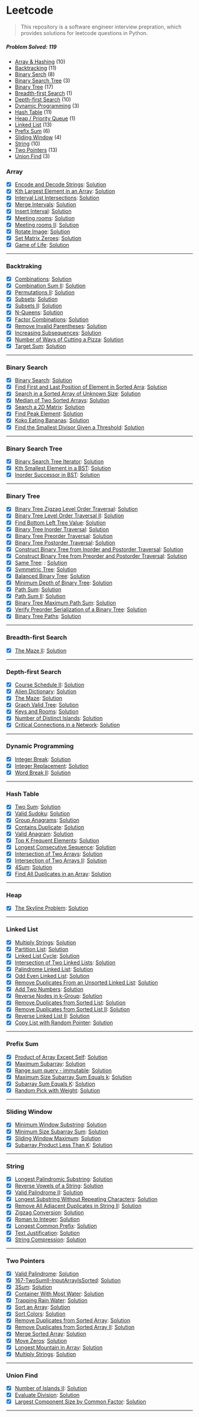 # Leetcode

> This repository is a software engineer interview prepration, which provides solutions for leetcode questions in Python.

##### Problem Solved: 119

-   [Array & Hashing](#array) (10)
-   [Backtracking](#backtraking) (11)
-   [Binary Serch](#binary-search) (8)
-   [Binary Search Tree](#binary-search-tree) (3)
-   [Binary Tree](#binary-tree) (17)
-   [Breadth-first Search](#breadth-first-search) (1)
-   [Depth-first Search](#depth-first-search) (10)
-   [Dynamic Programming](#dynamic-programming) (3)
-   [Hash Table](#hash-table) (11)
-   [Heap / Priority Queue](#heap) (1)
-   [Linked List](#linked-list) (13)
-   [Prefix Sum](#prefix-sum) (6)
-   [Sliding Window](#sliding-window) (4)
-   [String](#string) (10)
-   [Two Pointers](#two-pointers) (13)
-   [Union Find](#union-find) (3)

### Array

-   [x] [Encode and Decode Strings](https://leetcode.com/problems/encode-and-decode-strings/): [Solution](/Array/271-EncodeandDecodeStrings/)
-   [x] [Kth Largest Element in an Array](https://leetcode.com/problems/kth-largest-element-in-an-array/): [Solution](/Array/215-KthLargestElementinanArray/)
-   [x] [Interval List Intersections](/https://leetcode.com/problems/interval-list-intersections/): [Solution](/Array/986-IntervalListIntersections/)
-   [x] [Merge Intervals](https://leetcode.com/problems/merge-intervals/): [Solution](/Array/56-MergeIntervals/)
-   [x] [Insert Interval](https://leetcode.com/problems/insert-interval/): [Solution](/Array/57-InsertInterval/)
-   [x] [Meeting rooms](https://leetcode.com/problems/meeting-rooms/): [Solution](/Array/252-MeetingRooms/)
-   [x] [Meeting rooms II](https://leetcode.com/problems/meeting-rooms-ii/): [Solution](/Array/253-MeetingRoomsII/)
-   [x] [Rotate Image](https://leetcode.com/problems/rotate-image/): [Solution](/Array/48-RotateImage/)
-   [x] [Set Matrix Zeroes](https://leetcode.com/problems/set-matrix-zeroes/): [Solution](/Array/73-SetMatrixZeroes/)
-   [x] [Game of Life](https://leetcode.com/problems/game-of-life/): [Solution](/Array/289-GameofLife/)

---

### Backtraking

-   [x] [Combinations](https://leetcode.com/problems/combinations/): [Solution](/Backtracking/77-Combinations/)
-   [x] [Combination Sum II](https://leetcode.com/problems/combination-sum-ii/): [Solution](/Backtracking/40-CombinationSumII/)
-   [x] [Permutations II](https://leetcode.com/problems/permutations-ii/): [Solution](/Backtracking/47-PermutationsII/)
-   [x] [Subsets](https://leetcode.com/problems/subsets/): [Solution](/Backtracking/78-Subsets/)
-   [x] [Subsets II](https://leetcode.com/problems/subsets-ii/): [Solution](/Backtracking/90-SubsetsII/)
-   [x] [N-Queens](https://leetcode.com/problems/n-queens/): [Solution](/Backtracking/51-N-Queens/)
-   [x] [Factor Combinations](https://leetcode.com/problems/factor-combinations/): [Solution](/Backtracking/254-FactorCombinations/)
-   [x] [Remove Invalid Parentheses](https://leetcode.com/problems/remove-invalid-parentheses/): [Solution](/Backtracking/301-RemoveInvalidParentheses/)
-   [x] [Increasing Subsequences](https://leetcode.com/problems/increasing-subsequences/): [Solution](/Backtracking/491-IncreasingSubsequences/)
-   [x] [Number of Ways of Cutting a Pizza](https://leetcode.com/problems/number-of-ways-of-cutting-a-pizza/): [Solution](/Backtracking/1444-NumberofWaysofCuttingaPizza/)
-   [x] [Target Sum](https://leetcode.com/problems/target-sum/): [Solution](/Backtracking/494-TargetSum/)

---

### Binary Search

-   [x] [Binary Search](https://leetcode.com/problems/binary-search/submissions/): [Solution](/Binary%20Search/704-BinarySearch/)
-   [x] [Find First and Last Position of Element in Sorted Arra](https://leetcode.com/problems/find-first-and-last-position-of-element-in-sorted-array/): [Solution](/Binary%20Search/34-FindFirstandLastPositionofElementinSortedArray/)
-   [x] [Search in a Sorted Array of Unknown Size](https://leetcode.com/problems/search-in-a-sorted-array-of-unknown-size/): [Solution](/Binary%20Search/702-SearchinaSortedArrayofUnknownSize/)
-   [x] [Median of Two Sorted Arrays](https://leetcode.com/problems/median-of-two-sorted-arrays/): [Solution](/Binary%20Search/4-MedianofTwoSortedArrays/)
-   [x] [Search a 2D Matrix](https://leetcode.com/problems/search-a-2d-matrix/): [Solution](/Binary%20Search/74-Searcha2DMatrix/)
-   [x] [Find Peak Element](https://leetcode.com/problems/find-peak-element/): [Solution](/Binary%20Search/162-FindPeakElement/)
-   [x] [Koko Eating Bananas](https://leetcode.com/problems/koko-eating-bananas/): [Solution](/Binary%20Search/875-KokoEatingBananas/)
-   [x] [Find the Smallest Divisor Given a Threshold](https://leetcode.com/problems/find-the-smallest-divisor-given-a-threshold/): [Solution](/Binary%20Search/1283-FindtheSmallestDivisorGivenaThreshold/)

---

### Binary Search Tree

-   [x] [Binary Search Tree Iterator](https://leetcode.com/problems/binary-search-tree-iterator/): [Solution](/Binary%20Search%20Tree/173-BinarySearchTreeIterator/)
-   [x] [Kth Smallest Element in a BST](https://leetcode.com/problems/kth-smallest-element-in-a-bst/): [Solution](/Binary%20Search%20Tree/230-KthSmallestElementinaBST/)
-   [x] [Inorder Successor in BST](https://leetcode.com/problems/inorder-successor-in-bst/): [Solution](/Binary%20Search%20Tree/285-InorderSuccessorinBST/)

---

### Binary Tree

-   [x] [Binary Tree Zigzag Level Order Traversal](https://leetcode.com/problems/binary-tree-zigzag-level-order-traversal/): [Solution](/Binary%20Tree/103-BinaryTreeZigzagLevelOrderTraversal/)
-   [x] [Binary Tree Level Order Traversal II](https://leetcode.com/problems/binary-tree-level-order-traversal-ii/): [Solution](/Binary%20Tree/107-BinaryTreeLevelOrderTraversalII/)
-   [x] [Find Bottom Left Tree Value](https://leetcode.com/problems/find-bottom-left-tree-value/): [Solution](/Binary%20Tree/513-FindBottomLeftTreeValue/)
-   [x] [Binary Tree Inorder Traversal](https://leetcode.com/problems/binary-tree-inorder-traversal/): [Solution](/Binary%20Tree/94-BinaryTreeInorderTraversal/)
-   [x] [Binary Tree Preorder Traversal](https://leetcode.com/problems/binary-tree-preorder-traversal/): [Solution](/Binary%20Tree/144-BinaryTreePreorderTraversal/)
-   [x] [Binary Tree Postorder Traversal](https://leetcode.com/problems/binary-tree-postorder-traversal/): [Solution](/Binary%20Tree/145-BinaryTreePostorderTraversal/)
-   [x] [Construct Binary Tree from Inorder and Postorder Traversal](https://leetcode.com/problems/construct-binary-tree-from-inorder-and-postorder-traversal/): [Solution](/Binary%20Tree/106-ConstructBinaryTreefromInorderandPostorderTraversal/)
-   [x] [Construct Binary Tree from Preorder and Postorder Traversal](https://leetcode.com/problems/construct-binary-tree-from-preorder-and-postorder-traversal/): [Solution](/Binary%20Tree/889-ConstructBinaryTreefromPreorderandPostorderTraversal/)
-   [x] [Same Tree](https://leetcode.com/problems/same-tree/): : [Solution](/Binary%20Tree/100-SameTree/)
-   [x] [Symmetric Tree](https://leetcode.com/problems/symmetric-tree/): [Solution](/Binary%20Tree/101-SymmetricTree/)
-   [x] [Balanced Binary Tree](https://leetcode.com/problems/balanced-binary-tree/): [Solution](/Binary%20Tree/110-BalancedBinaryTree/)
-   [x] [Minimum Depth of Binary Tree](https://leetcode.com/problems/minimum-depth-of-binary-tree/): [Solution](/Binary%20Tree/111-MinimumDepthofBinaryTree/)
-   [x] [Path Sum](https://leetcode.com/problems/path-sum/): [Solution](/Binary%20Tree/112-PathSum/)
-   [x] [Path Sum II](https://leetcode.com/problems/path-sum-ii/): [Solution](/Binary%20Tree/113-PathSumII/)
-   [x] [Binary Tree Maximum Path Sum](https://leetcode.com/problems/binary-tree-maximum-path-sum/): [Solution](/Binary%20Tree/124-BinaryTreeMaximumPathSum/)
-   [x] [Verify Preorder Serialization of a Binary Tree](https://leetcode.com/problems/verify-preorder-serialization-of-a-binary-tree/): [Solution](/Binary%20Tree/331-VerifyPreorderSerializationofaBinaryTree/)
-   [x] [Binary Tree Paths](https://leetcode.com/problems/binary-tree-paths/): [Solution](/Binary%20Tree/257-BinaryTreePaths/)

---

### Breadth-first Search

-   [x] [The Maze II](https://leetcode.com/problems/the-maze-ii/): [Solution](/Breadth-first%20Search/505-TheMazeII/)

---

### Depth-first Search

-   [x] [Course Schedule II](https://leetcode.com/problems/course-schedule-ii/): [Solution](/Depth-first%20Search/210-CourseScheduleII/)
-   [x] [Alien Dictionary](https://leetcode.com/problems/alien-dictionary/): [Solution](/Depth-first%20Search/269-AlienDictionary/)
-   [x] [The Maze](https://leetcode.com/problems/the-maze/): [Solution](/Depth-first%20Search/490-TheMaze/)
-   [x] [Graph Valid Tree](https://leetcode.com/problems/graph-valid-tree/): [Solution](/Depth-first%20Search/261-GraphValidTree/)
-   [x] [Keys and Rooms](https://leetcode.com/problems/keys-and-rooms/): [Solution](/Depth-first%20Search/841-KeysandRooms/)
-   [x] [Number of Distinct Islands](https://leetcode.com/problems/number-of-distinct-islands/): [Solution](/Depth-first%20Search/694-NumberofDistinctIslands/)
-   [x] [Critical Connections in a Network](https://leetcode.com/problems/critical-connections-in-a-network/): [Solution](/Depth-first%20Search/1192-CriticalConnectionsinaNetwork/)

---

### Dynamic Programming

-   [x] [Integer Break](https://leetcode.com/problems/integer-break/): [Solution](/Dynamic%20Programming/343-IntegerBreak/)
-   [x] [Integer Replacement](https://leetcode.com/problems/integer-replacement/): [Solution](/Dynamic%20Programming/397-IntegerReplacement/)
-   [x] [Word Break II](https://leetcode.com/problems/word-break-ii/): [Solution](/Dynamic%20Programming/140-WordBreakII/)

---

### Hash Table

-   [x] [Two Sum](https://leetcode.com/problems/two-sum/): [Solution](/Hash%20Table/1-TwoSum/)
-   [x] [Valid Sudoku](https://leetcode.com/problems/valid-sudoku/): [Solution](/Hash%20Table/36-ValidSudoku/)
-   [x] [Group Anagrams](https://leetcode.com/problems/group-anagrams/): [Solution](/Hash%20Table/49-GroupAnagrams/)
-   [x] [Contains Duplicate](https://leetcode.com/problems/contains-duplicate): [Solution](/Hash%20Table/217-ContainsDuplicate/)
-   [x] [Valid Anagram](https://leetcode.com/problems/valid-anagram/): [Solution](/Hash%20Table/242-ValidAnagram/)
-   [x] [Top K Frequent Elements](https://leetcode.com/problems/top-k-frequent-elements/): [Solution](/Hash%20Table/347-TopKFrequentElements/)
-   [x] [Longest Consecutive Sequence](https://leetcode.com/problems/longest-consecutive-sequence/): [Solution](/Hash%20Table/128-LongestConsecutiveSequence/)
-   [x] [Intersection of Two Arrays](https://leetcode.com/problems/intersection-of-two-arrays/): [Solution](/Hash%20Table/349-IntersectionofTwoArrays/)
-   [x] [Intersection of Two Arrays II](https://leetcode.com/problems/intersection-of-two-arrays-ii/): [Solution](/Hash%20Table/350-IntersectionofTwoArraysII/)
-   [x] [4Sum](https://leetcode.com/problems/4sum/): [Solution](/Hash%20Table/18-4Sum/)
-   [x] [Find All Duplicates in an Array](https://leetcode.com/problems/find-all-duplicates-in-an-array/): [Solution](/Hash%20Table/442-FindAllDuplicatesinanArray/)

---

### Heap

-   [x] [The Skyline Problem](https://leetcode.com/problems/the-skyline-problem/): [Solution](/Heap/218-TheSkylineProblem/)

---

### Linked List

-   [x] [Multiply Strings](https://leetcode.com/problems/merge-two-sorted-lists/): [Solution](/Linked%20List/21-MergeTwoSortedLists/)
-   [x] [Partition List](https://leetcode.com/problems/partition-list/): [Solution](/Linked%20List/86-PartitionList/)
-   [x] [Linked List Cycle](https://leetcode.com/problems/linked-list-cycle/): [Solution](/Linked%20List/141-LinkedListCycle/)
-   [x] [Intersection of Two Linked Lists](https://leetcode.com/problems/intersection-of-two-linked-lists/): [Solution](/Linked%20List/160-IntersectionofTwoLinkedLists/)
-   [x] [Palindrome Linked List](https://leetcode.com/problems/palindrome-linked-list/): [Solution](/Linked%20List/234-PalindromeLinkedList/)
-   [x] [Odd Even Linked List](https://leetcode.com/problems/odd-even-linked-list/): [Solution](/Linked%20List/328-OddEvenLinkedList/)
-   [x] [Remove Duplicates From an Unsorted Linked List](https://leetcode.com/problems/remove-duplicates-from-an-unsorted-linked-list/): [Solution](/Linked%20List/1836-RemoveDuplicatesFromanUnsortedLinkedList/)
-   [x] [Add Two Numbers](https://leetcode.com/problems/add-two-numbers/): [Solution](/Linked%20List/2-AddTwoNumbers/)
-   [x] [Reverse Nodes in k-Group](https://leetcode.com/problems/reverse-nodes-in-k-group/): [Solution](/Linked%20List/25-ReverseNodesink-Group/)
-   [x] [Remove Duplicates from Sorted List](https://leetcode.com/problems/remove-duplicates-from-sorted-list/): [Solution](/Linked%20List/83-RemoveDuplicatesfromSortedList/)
-   [x] [Remove Duplicates from Sorted List II](https://leetcode.com/problems/remove-duplicates-from-sorted-list-ii/): [Solution](/Linked%20List/82-RemoveDuplicatesfromSortedListII/)
-   [x] [Reverse Linked List II](https://leetcode.com/problems/reverse-linked-list-ii/): [Solution](/Linked%20List/92-ReverseLinkedListII/)
-   [x] [Copy List with Random Pointer](https://leetcode.com/problems/copy-list-with-random-pointer/): [Solution](/Linked%20List/138-CopyListwithRandomPointer/)

---

### Prefix Sum

-   [x] [Product of Array Except Self](https://leetcode.com/problems/product-of-array-except-self/): [Solution](/Prefix%20Sum/238-ProductofArrayExceptSelf/)
-   [x] [Maximum Subarray](/https://leetcode.com/problems/maximum-subarray/): [Solution](/Prefix%20Sum/53-MaximumSubarray/)
-   [x] [Range sum query - immutable](https://leetcode.com/problems/range-sum-query-immutable/): [Solution](/Prefix%20Sum/303-RangeSumQuer-Immutable/)
-   [x] [Maximum Size Subarray Sum Equals k](https://leetcode.com/problems/maximum-size-subarray-sum-equals-k/): [Solution](/Prefix%20Sum/325-MaximumSizeSubarraySumEqulask/)
-   [x] [Subarray Sum Equals K](https://leetcode.com/problems/subarray-sum-equals-k/): [Solution](/Prefix%20Sum/560-SubarraySumEqualsK/)
-   [x] [Random Pick with Weight](https://leetcode.com/problems/random-pick-with-weight/): [Solution](/Prefix%20Sum/528-RandomPickwithWeight/)

---

### Sliding Window

-   [x] [Minimum Window Substring](https://leetcode.com/problems/minimum-window-substring/): [Solution](/Sliding%20Window/76-MinimumWindowSubstring/)
-   [x] [Minimum Size Subarray Sum](https://leetcode.com/problems/minimum-size-subarray-sum/): [Solution](/Sliding%20Window/209-MinimumSizeSubarraySum/)
-   [x] [Sliding Window Maximum](https://leetcode.com/problems/sliding-window-maximum/): [Solution](/Sliding%20Window/239-SlidingWindowMaximum/)
-   [x] [Subarray Product Less Than K](https://leetcode.com/problems/subarray-product-less-than-k/): [Solution](/Sliding%20Window/713-SubarrayProductLessThanK/)

---

### String

-   [x] [Longest Palindromic Substring](https://leetcode.com/problems/longest-palindromic-substring/): [Solution](/String/5-LongestPalindromicSubstring/)
-   [x] [Reverse Vowels of a String](https://leetcode.com/problems/reverse-vowels-of-a-string/): [Solution](/String/345-ReverseVowelsofaString/)
-   [x] [Valid Palindrome II](https://leetcode.com/problems/valid-palindrome-ii/): [Solution](/String/680-ValidPalindromeII/)
-   [x] [Longest Substring Without Repeating Characters](https://leetcode.com/problems/longest-substring-without-repeating-characters/): [Solution](/String/3-LongestSubstringWithoutRepeatingCharacters/)
-   [x] [Remove All Adjacent Duplicates in String II](https://leetcode.com/problems/remove-all-adjacent-duplicates-in-string-ii/): [Solution](/String/1209-RemoveAllAdjacentDuplicatesinStringII/)
-   [x] [Zigzag Conversion](https://leetcode.com/problems/zigzag-conversion/): [Solution](/String/6-ZigzagConversion/)
-   [x] [Roman to Integer](https://leetcode.com/problems/roman-to-integer/): [Solution](/String/13-RomantoInteger/)
-   [x] [Longest Common Prefix](https://leetcode.com/problems/longest-common-prefix/): [Solution](/String/14-LongestCommonPrefix/)
-   [x] [Text Justification](https://leetcode.com/problems/text-justification/): [Solution](/String/68-TextJustification/)
-   [x] [String Compression](https://leetcode.com/problems/string-compression/): [Solution](/String/68-TextJustification/)

---

### Two Pointers

-   [x] [Valid Palindrome](https://leetcode.com/problems/valid-palindrome/): [Solution](/Two%20Pointers/125-ValidPalindrome/)
-   [x] [167-TwoSumII-InputArrayIsSorted](https://leetcode.com/problems/two-sum-ii-input-array-is-sorted/): [Solution](/Two%20Pointers/167-TwoSumII-InputArrayIsSorted/)
-   [x] [3Sum](https://leetcode.com/problems/3sum/): [Solution](/Two%20Pointers/15-3Sum/)
-   [x] [Container With Most Water](https://leetcode.com/problems/container-with-most-water/): [Solution](/Two%20Pointers/11-ContainerWithMostWater/)
-   [x] [Trapping Rain Water](https://leetcode.com/problems/trapping-rain-water/): [Solution](/Two%20Pointers/42-TrappingRainWater/)
-   [x] [Sort an Array](https://leetcode.com/problems/sort-an-array/): [Solution](/Two%20Pointers/912-SortanArray/)
-   [x] [Sort Colors](https://leetcode.com/problems/sort-colors/): [Solution](/Two%20Pointers/75-SortColors/)
-   [x] [Remove Duplicates from Sorted Array](https://leetcode.com/problems/remove-duplicates-from-sorted-array/): [Solution](/Two%20Pointers/26-RemoveDuplicatesfromSortedArray/)
-   [x] [Remove Duplicates from Sorted Array II](https://leetcode.com/problems/remove-duplicates-from-sorted-array-ii/): [Solution](/Two%20Pointers/80-RemoveDuplicatesfromSortedArrayII/)
-   [x] [Merge Sorted Array](https://leetcode.com/problems/merge-sorted-array/): [Solution](/Two%20Pointers/88-MergeSortedArray/)
-   [x] [Move Zeros](https://leetcode.com/problems/move-zeroes/): [Solution](/Two%20Pointers/283-MoveZeroes/)
-   [x] [Longest Mountain in Array](https://leetcode.com/problems/longest-mountain-in-array/): [Solution](/Two%20Pointers/845-LongestMountaininArray/)
-   [x] [Multiply Strings](https://leetcode.com/problems/multiply-strings/): [Solution](/Two%20Pointers/43-MultiplyStrings/)

---

### Union Find

-   [x] [Number of Islands II](/Union%20Find/305-NumberofIslandsII/): [Solution](/Union%20Find/305-NumberofIslandsII/)
-   [x] [Evaluate Division](https://leetcode.com/problems/evaluate-division/): [Solution](/Union%20Find/399-EvaluateDivision/)
-   [x] [Largest Component Size by Common Factor](https://leetcode.com/problems/largest-component-size-by-common-factor/): [Solution](/Union%20Find/952-LargestComponentSizebyCommonFactor/)

---
